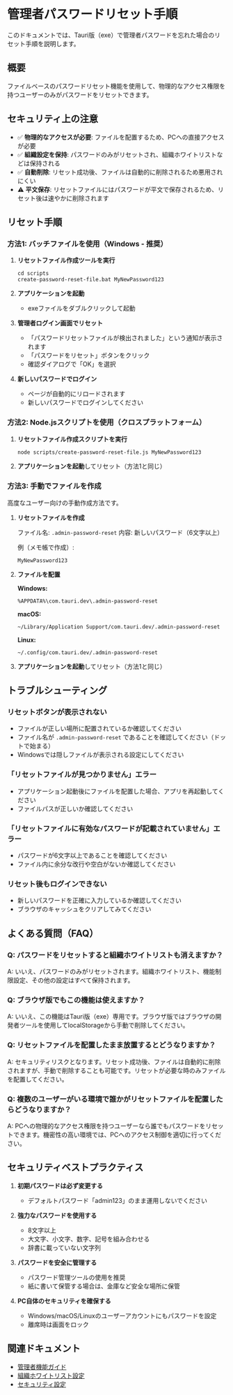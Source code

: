 # 管理者パスワードリセット手順

このドキュメントでは、Tauri版（exe）で管理者パスワードを忘れた場合のリセット手順を説明します。

## 概要

ファイルベースのパスワードリセット機能を使用して、物理的なアクセス権限を持つユーザーのみがパスワードをリセットできます。

## セキュリティ上の注意

- ✅ **物理的なアクセスが必要**: ファイルを配置するため、PCへの直接アクセスが必要
- ✅ **組織設定を保持**: パスワードのみがリセットされ、組織ホワイトリストなどは保持される
- ✅ **自動削除**: リセット成功後、ファイルは自動的に削除されるため悪用されにくい
- ⚠️ **平文保存**: リセットファイルにはパスワードが平文で保存されるため、リセット後は速やかに削除されます

## リセット手順

### 方法1: バッチファイルを使用（Windows - 推奨）

1. **リセットファイル作成ツールを実行**
   ```batch
   cd scripts
   create-password-reset-file.bat MyNewPassword123
   ```

2. **アプリケーションを起動**
   - exeファイルをダブルクリックして起動

3. **管理者ログイン画面でリセット**
   - 「パスワードリセットファイルが検出されました」という通知が表示されます
   - 「パスワードをリセット」ボタンをクリック
   - 確認ダイアログで「OK」を選択

4. **新しいパスワードでログイン**
   - ページが自動的にリロードされます
   - 新しいパスワードでログインしてください

### 方法2: Node.jsスクリプトを使用（クロスプラットフォーム）

1. **リセットファイル作成スクリプトを実行**
   ```bash
   node scripts/create-password-reset-file.js MyNewPassword123
   ```

2. **アプリケーションを起動**してリセット（方法1と同じ）

### 方法3: 手動でファイルを作成

高度なユーザー向けの手動作成方法です。

1. **リセットファイルを作成**

   ファイル名: `.admin-password-reset`
   内容: 新しいパスワード（6文字以上）

   例（メモ帳で作成）:
   ```
   MyNewPassword123
   ```

2. **ファイルを配置**

   **Windows:**
   ```
   %APPDATA%\com.tauri.dev\.admin-password-reset
   ```

   **macOS:**
   ```
   ~/Library/Application Support/com.tauri.dev/.admin-password-reset
   ```

   **Linux:**
   ```
   ~/.config/com.tauri.dev/.admin-password-reset
   ```

3. **アプリケーションを起動**してリセット（方法1と同じ）

## トラブルシューティング

### リセットボタンが表示されない

- ファイルが正しい場所に配置されているか確認してください
- ファイル名が `.admin-password-reset` であることを確認してください（ドットで始まる）
- Windowsでは隠しファイルが表示される設定にしてください

### 「リセットファイルが見つかりません」エラー

- アプリケーション起動後にファイルを配置した場合、アプリを再起動してください
- ファイルパスが正しいか確認してください

### 「リセットファイルに有効なパスワードが記載されていません」エラー

- パスワードが6文字以上であることを確認してください
- ファイル内に余分な改行や空白がないか確認してください

### リセット後もログインできない

- 新しいパスワードを正確に入力しているか確認してください
- ブラウザのキャッシュをクリアしてみてください

## よくある質問（FAQ）

### Q: パスワードをリセットすると組織ホワイトリストも消えますか？

A: いいえ、パスワードのみがリセットされます。組織ホワイトリスト、機能制限設定、その他の設定はすべて保持されます。

### Q: ブラウザ版でもこの機能は使えますか？

A: いいえ、この機能はTauri版（exe）専用です。ブラウザ版ではブラウザの開発者ツールを使用してlocalStorageから手動で削除してください。

### Q: リセットファイルを配置したまま放置するとどうなりますか？

A: セキュリティリスクとなります。リセット成功後、ファイルは自動的に削除されますが、手動で削除することも可能です。リセットが必要な時のみファイルを配置してください。

### Q: 複数のユーザーがいる環境で誰かがリセットファイルを配置したらどうなりますか？

A: PCへの物理的なアクセス権限を持つユーザーなら誰でもパスワードをリセットできます。機密性の高い環境では、PCへのアクセス制御を適切に行ってください。

## セキュリティベストプラクティス

1. **初期パスワードは必ず変更する**
   - デフォルトパスワード「admin123」のまま運用しないでください

2. **強力なパスワードを使用する**
   - 8文字以上
   - 大文字、小文字、数字、記号を組み合わせる
   - 辞書に載っていない文字列

3. **パスワードを安全に管理する**
   - パスワード管理ツールの使用を推奨
   - 紙に書いて保管する場合は、金庫など安全な場所に保管

4. **PC自体のセキュリティを確保する**
   - Windows/macOS/Linuxのユーザーアカウントにもパスワードを設定
   - 離席時は画面をロック

## 関連ドキュメント

- [管理者機能ガイド](./ADMIN_GUIDE.md)
- [組織ホワイトリスト設定](./ORG_WHITELIST.md)
- [セキュリティ設定](./SECURITY.md)
